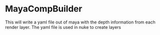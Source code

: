 # MayaCompBuilder
This will write a yaml file out of maya with the depth information from each render layer. The yaml file is used in nuke to create layers
